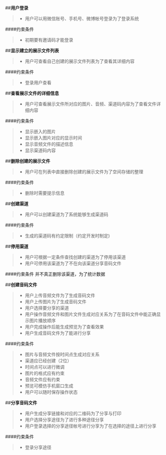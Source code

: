 ##**用户登录**
> * 用户可以用微信账号、手机号、微博帐号登录为了登录系统

####约束条件
> * 初期要有邀请码才能登录

##**显示建立的展示文件列表**
> * 用户可查看自己创建的展示文件列表为了查看其详细内容

####约束条件
> * 登录用户查看

##**查看展示文件的详细信息**
> * 用户可查看展示文件所对应的图片、音频、渠道码内容为了查看文件详细内容

####约束条件
> * 显示嵌入的图片
> * 显示嵌入图片对应的显示时间
> * 显示音频文件的描述信息
> * 显示渠道码内容

##**删除创建的展示文件**
> * 用户可在列表中直接删除创建的展示文件为了空间存储的整理

####约束条件
> * 删除时需要提示信息

##**创建渠道**
> * 用户可以创建渠道为了系统能够生成渠道码

####约束条件
> * 生成的渠道码有约定限制（约定开发时制定)

##**停用渠道**
>* 用户可根据一定条件查找创建的渠道为了停用该渠道
>* 用户可停用该渠道为了不在向该渠道分享音码文件

####约束条件
并不真正删除该渠道，为了统计数据

##**创建音码文件**
> * 用户上传音频文件为了生成音码文件
> * 用户上传图片为了生成音码文件
> * 用户选择要分享的渠道
> * 用户操作音频文件和图片文件生成对应关系为了在音码文件中能正确显示图片播放顺序
> * 用户完成操作后能生成预览为了查看效果
> * 用户生成音码文件为了能进行分享

####约束条件
> * 图片与音频文件按时间点生成对应关系
> * 渠道应已经创建（2位）
> * 时间点可以进行微调
> * 图片的格式应有约束
> * 音频文件应有约束
> * 预览可模仿手机窗口生成
> * 用户可以随时保存操作状态

##**分享音码文件**
> * 用户生成分享链接和对应的二维码为了分享与打印
> * 用户选择分享途径为了进行多种途径分享
> * 用户登录选择的分享途径帐号进行分享为了在选择的途径上进行分享

####约束条件
> * 登录分享途径